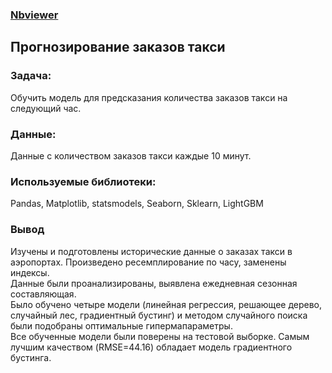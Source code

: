 ### [Nbviewer](https://nbviewer.jupyter.org/github/roman-tekarev/yandex-praktikum-projects/blob/main/taxi-orders/taxi-orders.ipynb)

## Прогнозирование заказов такси

### Задача:  
Обучить модель для предсказания количества заказов такси на следующий час.

### Данные:   
Данные с количеством заказов такси каждые 10 минут.

### Используемые библиотеки:  
Pandas, Matplotlib, statsmodels, Seaborn, Sklearn, LightGBM

### Вывод
Изучены и подготовлены исторические данные о заказах такси в аэропортах. Произведено ресемплирование по часу, заменены индексы.  
Данные были проанализированы, выявлена ежедневная сезонная составляющая.  
Было обучено четыре модели (линейная регрессия, решающее дерево, случайный лес, градиентный бустинг) и методом случайного поиска были подобраны оптимальные гипермапараметры.  
Все обученные модели были поверены на тестовой выборке. Самым лучшим качеством (RMSE=44.16) обладает модель градиентного бустинга.  

